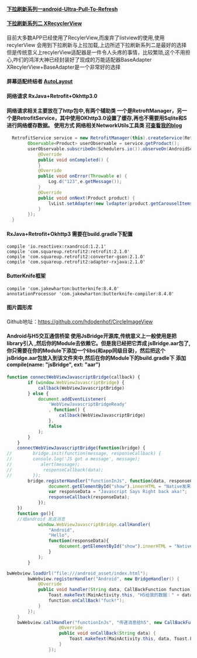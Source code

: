 #### [下拉刷新系列一android-Ultra-Pull-To-Refresh](https://github.com/liaohuqiu/android-Ultra-Pull-To-Refresh)
#### [下拉刷新系列二 XRecyclerView](https://github.com/XRecyclerView/XRecyclerView)
目前大多数APP已经使用了RecylerView,而废弃了listview的使用,使用recylerView 会用到下拉刷新与上拉加载,上边所述下拉刷新系列二是最好的选择
但是传统意义上recylerView适配器是一件令人头疼的事情，比较繁琐,这个不用担心,咋们的鸿洋大神已经封装好了现成的万能适配器BaseAdapter
XRecylerView+BaseAdapter是一个非常好的选择
#### 屏幕适配终结者 [AutoLayout](https://github.com/hongyangAndroid/AndroidAutoLayout)
#### 网络请求 RxJava+Retrofit+Okhttp3.0
#### 网络请求相关主要放在了http包中,有两个辅助类 一个是RetroftManager，另一个是RetrofitService，其中使用OKhttp3.0设置了缓存,再也不需要用Sqlite和S进行网络缓存数据。 使用方式 网络相关NetworkUtils工具类 [可查看我的blog](https://blog.csdn.net/qq_21937107/article/details/79904324)
```java
  RetrofitService service = new RetrofitManager(this).createService(RetrofitService.class);
        Observable<Product> userObservable = service.getProduct();
        userObservable.subscribeOn(Schedulers.io()).observeOn(AndroidSchedulers.mainThread()).subscribe(new Subscriber<Product>() {
            @Override
            public void onCompleted() {
            }
            @Override
            public void onError(Throwable e) {
                Log.d("123",e.getMessage());
            }
            @Override
            public void onNext(Product product) {
                lvList.setAdapter(new lvdapter(product.getCarouselItems(),LoginActivity.this));
            }
        });
  }
```
#### RxJava+Retrofit+Okhttp3 需要在build.gradle下配置 
    compile 'io.reactivex:rxandroid:1.2.1'
    compile 'com.squareup.retrofit2:retrofit:2.1.0'
    compile 'com.squareup.retrofit2:converter-gson:2.1.0'
    compile 'com.squareup.retrofit2:adapter-rxjava:2.1.0'
 #### ButterKnife框架
    compile 'com.jakewharton:butterknife:8.4.0'
    annotationProcessor 'com.jakewharton:butterknife-compiler:8.4.0'
 #### 图片圆形库
Github地址：https://github.com/hdodenhof/CircleImageView
#### Android与H5交互通信桥梁 使用JsBridge开源库,传统意义上一般使用是把library引入 ,然后你的Module去依赖它。但是我已经把它弄成 jsBridge.aar包了,你只需要在你的Module下添加一个libs(和app同级目录)，然后把这个jsBridge.aar包放入到该文件夹中,然后在你的Module下的build.gradle下 添加compile(name: "jsBridge", ext: "aar")
```javascript
function connectWebViewJavascriptBridge(callback) {
        if (window.WebViewJavascriptBridge) {
            callback(WebViewJavascriptBridge)
        } else {
            document.addEventListener(
                'WebViewJavascriptBridgeReady'
                , function() {
                    callback(WebViewJavascriptBridge)
                },
                false
            );
        }
    }
    connectWebViewJavascriptBridge(function(bridge) {
//        bridge.init(function(message, responseCallback) {
//        console.log('JS got a message', message);
//           alert(message);
//            responseCallback(data);
//        });
        bridge.registerHandler("functionInJs", function(data, responseCallback) {
                document.getElementById("show").innerHTML = "Native发来的消息是：" + data;
                var responseData = "Javascript Says Right back aka!";
                responseCallback(responseData);
            });
    })
    function go(){
    //给android 发送消息
            window.WebViewJavascriptBridge.callHandler(
                "Android",
                "Hello",
                function(responseData){
                    document.getElementById("show").innerHTML = "Native给我的数据:"+responseData;
                }
            );
        }

```
```java
bwWebview.loadUrl("file:///android_asset/index.html");
        bwWebview.registerHandler("Android", new BridgeHandler() {
            @Override
            public void handler(String data, CallBackFunction function) {
                Toast.makeText(MainActivity.this, "H5给我的数据：" + data, Toast.LENGTH_SHORT).show();
                function.onCallBack("fuck!");
            }
        });
    }
    bwWebview.callHandler("functionInJs", "传递消息给h5", new CallBackFunction() {
                    @Override
                    public void onCallBack(String data) {
                        Toast.makeText(MainActivity.this, data, Toast.LENGTH_SHORT).show();
                    }
                });
```



